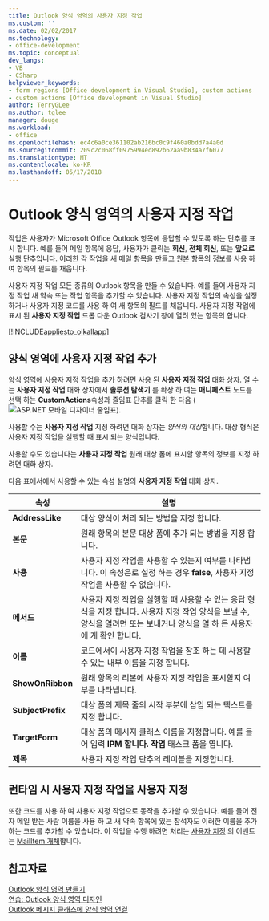 ```yaml
---
title: Outlook 양식 영역의 사용자 지정 작업
ms.custom: ''
ms.date: 02/02/2017
ms.technology:
- office-development
ms.topic: conceptual
dev_langs:
- VB
- CSharp
helpviewer_keywords:
- form regions [Office development in Visual Studio], custom actions
- custom actions [Office development in Visual Studio]
author: TerryGLee
ms.author: tglee
manager: douge
ms.workload:
- office
ms.openlocfilehash: ec4c6a0ce361102ab216bc0c9f460a0bdd7a4a0d
ms.sourcegitcommit: 209c2c068ff0975994ed892b62aa9b834a7f6077
ms.translationtype: MT
ms.contentlocale: ko-KR
ms.lasthandoff: 05/17/2018
---
```

# <a name="custom-actions-in-outlook-form-regions"></a>Outlook 양식 영역의 사용자 지정 작업
  작업은 사용자가 Microsoft Office Outlook 항목에 응답할 수 있도록 하는 단추를 표시 합니다. 예를 들어 메일 항목에 응답, 사용자가 클릭는 **회신**, **전체 회신**, 또는 **앞으로** 실행 단추입니다. 이러한 각 작업을 새 메일 항목을 만들고 원본 항목의 정보를 사용 하 여 항목의 필드를 채웁니다.  
  
 사용자 지정 작업 모든 종류의 Outlook 항목을 만들 수 있습니다. 예를 들어 사용자 지정 작업 새 약속 또는 작업 항목을 추가할 수 있습니다. 사용자 지정 작업의 속성을 설정 하거나 사용자 지정 코드를 사용 하 여 새 항목의 필드를 채웁니다. 사용자 지정 작업에 표시 된 **사용자 지정 작업** 드롭 다운 Outlook 검사기 창에 열려 있는 항목의 합니다.  
  
 [!INCLUDE[appliesto_olkallapp](../vsto/includes/appliesto-olkallapp-md.md)]  
  
## <a name="add-custom-actions-to-a-form-region"></a>양식 영역에 사용자 지정 작업 추가  
 양식 영역에 사용자 지정 작업을 추가 하려면 사용 된 **사용자 지정 작업** 대화 상자. 열 수는 **사용자 지정 작업** 대화 상자에서 **솔루션 탐색기** 를 확장 하 여는 **매니페스트** 노드를 선택 하는 **CustomActions**속성과 줄임표 단추를 클릭 한 다음 (![ASP.NET 모바일 디자이너 줄임표](../sharepoint/media/mwellipsis.gif "ASP.NET 모바일 디자이너 줄임표")).  
  
 사용할 수는 **사용자 지정 작업** 지정 하려면 대화 상자는 *양식의 대상*합니다. 대상 형식은 사용자 지정 작업을 실행할 때 표시 되는 양식입니다.  
  
 사용할 수도 있습니다는 **사용자 지정 작업** 원래 대상 폼에 표시할 항목의 정보를 지정 하려면 대화 상자.  
  
 다음 표에서에서 사용할 수 있는 속성 설명의 **사용자 지정 작업** 대화 상자.  
  
|속성|설명|  
|--------------|-----------------|  
|**AddressLike**|대상 양식이 처리 되는 방법을 지정 합니다.|  
|**본문**|원래 항목의 본문 대상 폼에 추가 되는 방법을 지정 합니다.|  
|**사용**|사용자 지정 작업을 사용할 수 있는지 여부를 나타냅니다. 이 속성은로 설정 하는 경우 **false**, 사용자 지정 작업을 사용할 수 없습니다.|  
|**메서드**|사용자 지정 작업을 실행할 때 사용할 수 있는 응답 형식을 지정 합니다. 사용자 지정 작업 양식을 보낼 수, 양식을 열려면 또는 보내거나 양식을 열 하 든 사용자에 게 확인 합니다.|  
|**이름**|코드에서이 사용자 지정 작업을 참조 하는 데 사용할 수 있는 내부 이름을 지정 합니다.|  
|**ShowOnRibbon**|원래 항목의 리본에 사용자 지정 작업을 표시할지 여부를 나타냅니다.|  
|**SubjectPrefix**|대상 폼의 제목 줄의 시작 부분에 삽입 되는 텍스트를 지정 합니다.|  
|**TargetForm**|대상 폼의 메시지 클래스 이름을 지정합니다. 예를 들어 입력 **IPM 합니다. 작업** 태스크 폼을 엽니다.|  
|**제목**|사용자 지정 작업 단추의 레이블을 지정합니다.|  
  
## <a name="customize-a-custom-action-at-runtime"></a>런타임 시 사용자 지정 작업을 사용자 지정  
 또한 코드를 사용 하 여 사용자 지정 작업으로 동작을 추가할 수 있습니다. 예를 들어 전자 메일 받는 사람 이름을 사용 하 고 새 약속 항목에 있는 참석자도 이러한 이름을 추가 하는 코드를 추가할 수 있습니다. 이 작업을 수행 하려면 처리는 [사용자 지정](http://msdn.microsoft.com/library/office/ff862186.aspx) 의 이벤트는 [MailItem 개체](http://msdn.microsoft.com/library/office/ff861332.aspx)합니다.  
  
## <a name="see-also"></a>참고자료  
 [Outlook 양식 영역 만들기](../vsto/creating-outlook-form-regions.md)   
 [연습: Outlook 양식 영역 디자인](../vsto/walkthrough-designing-an-outlook-form-region.md)   
 [Outlook 메시지 클래스에 양식 영역 연결](../vsto/associating-a-form-region-with-an-outlook-message-class.md)  
  
  
